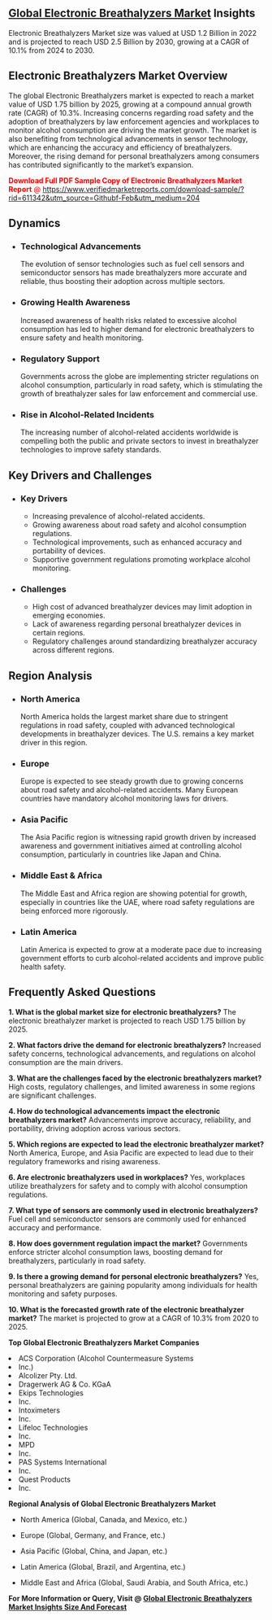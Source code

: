 <h2><a href="https://www.verifiedmarketreports.com/download-sample/?rid=611342&amp;utm_source=Githubf&amp;utm_medium=204" target="_blank">Global Electronic Breathalyzers Market</a> Insights</h2><p>Electronic Breathalyzers Market size was valued at USD 1.2 Billion in 2022 and is projected to reach USD 2.5 Billion by 2030, growing at a CAGR of 10.1% from 2024 to 2030.</p><p> <h2>Electronic Breathalyzers Market Overview</h2> <p>The global Electronic Breathalyzers market is expected to reach a market value of USD 1.75 billion by 2025, growing at a compound annual growth rate (CAGR) of 10.3%. Increasing concerns regarding road safety and the adoption of breathalyzers by law enforcement agencies and workplaces to monitor alcohol consumption are driving the market growth. The market is also benefiting from technological advancements in sensor technology, which are enhancing the accuracy and efficiency of breathalyzers. Moreover, the rising demand for personal breathalyzers among consumers has contributed significantly to the market’s expansion.</p> <p><p><span class=""><span style="color: #ff0000;"><strong>Download Full PDF Sample Copy of Electronic Breathalyzers Market Report</strong> @ </span><a href="https://www.verifiedmarketreports.com/download-sample/?rid=611342&amp;utm_source=Githubf-Feb&amp;utm_medium=204" target="_blank">https://www.verifiedmarketreports.com/download-sample/?rid=611342&amp;utm_source=Githubf-Feb&amp;utm_medium=204</a></span></p></p> <h2>Dynamics</h2> <ul> <li><h3>Technological Advancements</h3> The evolution of sensor technologies such as fuel cell sensors and semiconductor sensors has made breathalyzers more accurate and reliable, thus boosting their adoption across multiple sectors.</li> <li><h3>Growing Health Awareness</h3> Increased awareness of health risks related to excessive alcohol consumption has led to higher demand for electronic breathalyzers to ensure safety and health monitoring.</li> <li><h3>Regulatory Support</h3> Governments across the globe are implementing stricter regulations on alcohol consumption, particularly in road safety, which is stimulating the growth of breathalyzer sales for law enforcement and commercial use.</li> <li><h3>Rise in Alcohol-Related Incidents</h3> The increasing number of alcohol-related accidents worldwide is compelling both the public and private sectors to invest in breathalyzer technologies to improve safety standards.</li> </ul> <h2>Key Drivers and Challenges</h2> <ul> <li><h3>Key Drivers</h3> <ul> <li>Increasing prevalence of alcohol-related accidents.</li> <li>Growing awareness about road safety and alcohol consumption regulations.</li> <li>Technological improvements, such as enhanced accuracy and portability of devices.</li> <li>Supportive government regulations promoting workplace alcohol monitoring.</li> </ul> </li> <li><h3>Challenges</h3> <ul> <li>High cost of advanced breathalyzer devices may limit adoption in emerging economies.</li> <li>Lack of awareness regarding personal breathalyzer devices in certain regions.</li> <li>Regulatory challenges around standardizing breathalyzer accuracy across different regions.</li> </ul> </li> </ul> <h2>Region Analysis</h2> <ul> <li><h3>North America</h3> North America holds the largest market share due to stringent regulations in road safety, coupled with advanced technological developments in breathalyzer devices. The U.S. remains a key market driver in this region.</li> <li><h3>Europe</h3> Europe is expected to see steady growth due to growing concerns about road safety and alcohol-related accidents. Many European countries have mandatory alcohol monitoring laws for drivers.</li> <li><h3>Asia Pacific</h3> The Asia Pacific region is witnessing rapid growth driven by increased awareness and government initiatives aimed at controlling alcohol consumption, particularly in countries like Japan and China.</li> <li><h3>Middle East & Africa</h3> The Middle East and Africa region are showing potential for growth, especially in countries like the UAE, where road safety regulations are being enforced more rigorously.</li> <li><h3>Latin America</h3> Latin America is expected to grow at a moderate pace due to increasing government efforts to curb alcohol-related accidents and improve public health safety.</li> </ul> <h2>Frequently Asked Questions</h2> <p><b>1. What is the global market size for electronic breathalyzers?</b> The electronic breathalyzer market is projected to reach USD 1.75 billion by 2025.</p> <p><b>2. What factors drive the demand for electronic breathalyzers?</b> Increased safety concerns, technological advancements, and regulations on alcohol consumption are the main drivers.</p> <p><b>3. What are the challenges faced by the electronic breathalyzers market?</b> High costs, regulatory challenges, and limited awareness in some regions are significant challenges.</p> <p><b>4. How do technological advancements impact the electronic breathalyzers market?</b> Advancements improve accuracy, reliability, and portability, driving adoption across various sectors.</p> <p><b>5. Which regions are expected to lead the electronic breathalyzer market?</b> North America, Europe, and Asia Pacific are expected to lead due to their regulatory frameworks and rising awareness.</p> <p><b>6. Are electronic breathalyzers used in workplaces?</b> Yes, workplaces utilize breathalyzers for safety and to comply with alcohol consumption regulations.</p> <p><b>7. What type of sensors are commonly used in electronic breathalyzers?</b> Fuel cell and semiconductor sensors are commonly used for enhanced accuracy and performance.</p> <p><b>8. How does government regulation impact the market?</b> Governments enforce stricter alcohol consumption laws, boosting demand for breathalyzers, particularly in road safety.</p> <p><b>9. Is there a growing demand for personal electronic breathalyzers?</b> Yes, personal breathalyzers are gaining popularity among individuals for health monitoring and safety purposes.</p> <p><b>10. What is the forecasted growth rate of the electronic breathalyzer market?</b> The market is projected to grow at a CAGR of 10.3% from 2020 to 2025.</p> </p><p><strong>Top Global Electronic Breathalyzers Market Companies</strong></p><div data-test-id=""><p><li>ACS Corporation (Alcohol Countermeasure Systems</li><li> Inc.)</li><li> Alcolizer Pty. Ltd.</li><li> Dragerwerk AG & Co. KGaA</li><li> Ekips Technologies</li><li> Inc.</li><li> Intoximeters</li><li> Inc.</li><li> Lifeloc Technologies</li><li> Inc.</li><li> MPD</li><li> Inc.</li><li> PAS Systems International</li><li> Inc.</li><li> Quest Products</li><li> Inc.</li></p><div><strong>Regional Analysis of&nbsp;Global Electronic Breathalyzers Market</strong></div><ul><li dir="ltr"><p dir="ltr">North America&nbsp;(Global, Canada, and Mexico, etc.)</p></li><li dir="ltr"><p dir="ltr">Europe (Global, Germany, and France, etc.)</p></li><li dir="ltr"><p dir="ltr">Asia Pacific&nbsp;(Global, China, and Japan, etc.)</p></li><li dir="ltr"><p dir="ltr">Latin America&nbsp;(Global, Brazil, and Argentina, etc.)</p></li><li dir="ltr">Middle East and Africa&nbsp;(Global, Saudi Arabia, and South Africa, etc.)</li></ul><p><strong>For More Information or Query, Visit @&nbsp;</strong><strong><a href="https://www.verifiedmarketreports.com/product/electronic-breathalyzers-market/?utm_source=Githubf&amp;utm_medium=204" target="_blank">Global Electronic Breathalyzers Market Insights Size And Forecast</a></strong></p></div>
